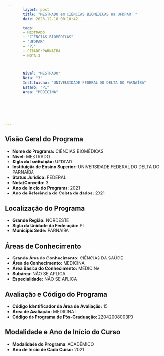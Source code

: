 ```yaml
---
        layout: post
        title: "MESTRADO em CIÊNCIAS BIOMÉDICAS na UFDPAR  "
        date: 2023-12-18 00:10:42
     
        tags:
        - MESTRADO
        - "CIÊNCIAS-BIOMÉDICAS"
        - "UFDPAR"
        - "PI"
        - CIDADE:PARNAÍBA
        - NOTA:3
        
       

        Nivel: "MESTRADO"
        Nota: "3"
        Instituicao: "UNIVERSIDADE FEDERAL DO DELTA DO PARNAÍBA"
        Estado: "PI"
        Area: "MEDICINA"
        
        
        
        
        
        
---
```

## Visão Geral do Programa
- **Nome do Programa:** CIÊNCIAS BIOMÉDICAS
- **Nível:** MESTRADO
- **Sigla da Instituição:** UFDPAR
- **Instituição de Ensino Superior:** UNIVERSIDADE FEDERAL DO DELTA DO PARNAÍBA
- **Status Jurídico:** FEDERAL
- **Nota/Conceito:** 3
- **Ano de Início do Programa:** 2021
- **Ano de Referência do Coleta de dados:** 2021

## Localização do Programa
- **Grande Região:** NORDESTE
- **Sigla da Unidade da Federação:** PI
- **Município Sede:** PARNAÍBA

## Áreas de Conhecimento
- **Grande Área do Conhecimento:** CIÊNCIAS DA SAÚDE
- **Área de Conhecimento:** MEDICINA
- **Área Básica do Conhecimento:** MEDICINA
- **Subárea:** NÃO SE APLICA
- **Especialidade:** NÃO SE APLICA

## Avaliação e Código do Programa
- **Código Identificador da Área de Avaliação:** 15
- **Área de Avaliação:** MEDICINA I
- **Código do Programa de Pós-Graduação:** 22042008003P0


## Modalidade e Ano de Início do Curso
- **Modalidade do Programa:** ACADÊMICO
- **Ano de Início de Cada Curso:** 2021
